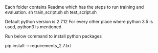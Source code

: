 Each folder contains Readme which has the steps to run training and evaluation.
sh train_script.sh
sh test_script.sh


Default python version is 2.7.12
For every other place where python 3.5 is used, python3 is mentioned.

Run below command to install python packages

pip install -r requirements_2.7.txt




